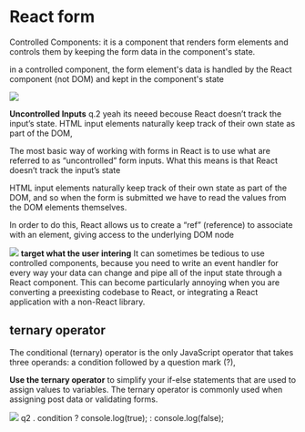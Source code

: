 # React form 


Controlled Components:
it is a component that renders form elements 
and controls them by keeping the form data in the component's state.   
 

in a controlled component, the form element's data is handled by the React component (not DOM) and kept in the component's state
  

![](https://miro.medium.com/max/1400/1*Dak77-LzpJgk5prToaQJLw.png) 

**Uncontrolled Inputs**
q.2 yeah its neeed becouse React doesn’t track the input’s state. HTML input elements naturally keep track of their own state as part of the DOM,     

The most basic way of working with forms in React is to use what are referred to as “uncontrolled” form inputs. What this means is that React doesn’t track the input’s state
   
 HTML input elements naturally keep track of their own state as part of the DOM, and so when the form is submitted we have to read the values from the DOM elements themselves.   

In order to do this, React allows us to create a “ref” (reference) to associate with an element, giving access to the underlying DOM node   



![](https://d33wubrfki0l68.cloudfront.net/943efcba371cf87a8170b3c49370124d055a5b97/557fa/assets/images/controlled-vs-uncontrolled-cover.png)
**target what the user intering**
It can sometimes be tedious to use controlled components,
 because you need to write an event handler for every way your data can change and pipe all of the input state through
 a React component. This can become particularly annoying when you are converting a preexisting codebase to React, or integrating a React application with a non-React library.  


##  ternary operator 

The conditional (ternary) operator is the only JavaScript operator that takes three operands: a condition followed by a question mark (?), 


 **Use the ternary operator** to simplify your if-else statements that are used to assign values to variables. The ternary operator is commonly used when assigning post data or validating forms. 

![](https://www.examtray.com/sites/default/files/styles/wordpress_800x460/public/2019-06/java-ternary-operator-explained.jpg?itok=y-yNVuZl)
q2 .
condition  ? console.log(true);  :  console.log(false);  
